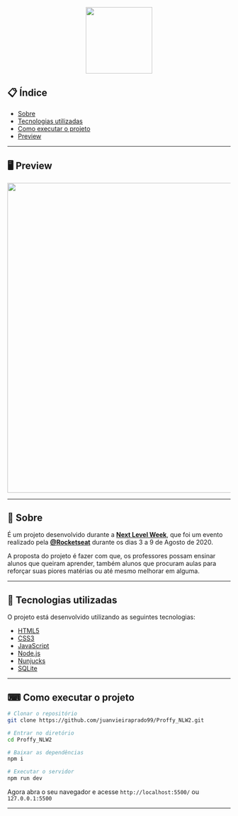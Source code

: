 
<p align="center">
  <img src="https://ik.imagekit.io/juanprado99/NLW_jzyjTyrDRO.png" width="150" >
</p>

## 📋 Índice

- [Sobre](#-Sobre)
- [Tecnologias utilizadas](#-Tecnologias-utilizadas)
- [Como executar o projeto](#-Como-executar-o-projeto)
- [Preview](#-Preview)

---

## 🖥 Preview 

<p align="center">
  <img src="https://ik.imagekit.io/juanprado99/Proffy_kvcADJxCb.png" width="700" >
</p>

---

## 📖 Sobre 

É um projeto desenvolvido durante a **[Next Level Week](https://nextlevelweek.com/)**, que foi um evento realizado pela **[@Rocketseat](https://github.com/Rocketseat)** durante os dias 3 a 9 de Agosto de 2020.

A proposta do projeto é fazer com que, os professores possam ensinar alunos que queiram aprender, também alunos que procuram aulas para reforçar suas piores matérias ou até mesmo melhorar em alguma.

--- 

## 🚀 Tecnologias utilizadas

O projeto está desenvolvido utilizando as seguintes tecnologias:

- [HTML5](www.w3schools.com/html/)
- [CSS3](https://www.w3schools.com/css/)
- [JavaScript](https://developer.mozilla.org/pt-BR/docs/Aprender/JavaScript)
- [Node.js](https://nodejs.org)
- [Nunjucks](https://mozilla.github.io/nunjucks/)
- [SQLite](https://www.sqlite.org/index.html) 

--- 

## ⌨ Como executar o projeto

```bash
# Clonar o repositório
git clone https://github.com/juanvieiraprado99/Proffy_NLW2.git

# Entrar no diretório
cd Proffy_NLW2

# Baixar as dependências
npm i

# Executar o servidor
npm run dev
```

Agora abra o seu navegador e acesse `http://localhost:5500/` ou `127.0.0.1:5500`

---